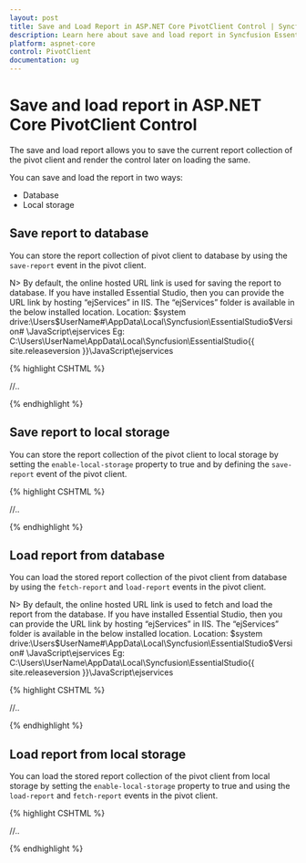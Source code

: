 ```yaml
---
layout: post
title: Save and Load Report in ASP.NET Core PivotClient Control | Syncfusion
description: Learn here about save and load report in Syncfusion Essential in ASP.NET Core PivotClient Control, and more.
platform: aspnet-core
control: PivotClient
documentation: ug
---
```


# Save and load report in ASP.NET Core PivotClient Control

The save and load report allows you to save the current report collection of the pivot client and render the control later on loading the same.

You can save and load the report in two ways:

* Database
* Local storage

## Save report to database

You can store the report collection of pivot client to database by using the `save-report` event in the pivot client.

N> By default, the online hosted URL link is used for saving the report to database. If you have installed Essential Studio, then you can provide the URL link by hosting “ejServices” in IIS. The “ejServices” folder is available in the below installed location.
Location:  $system drive:\Users\$UserName#\AppData\Local\Syncfusion\EssentialStudio\$Version# \JavaScript\ejservices
Eg: C:\Users\UserName\AppData\Local\Syncfusion\EssentialStudio\{{ site.releaseversion }}\JavaScript\ejservices

{% highlight CSHTML %}

<ej-pivot-client id="PivotClient1" save-report="saveReportSettings">
      //..
</ej-pivot-client>

<script>
    function saveReportSettings(args) {
        if(args.saveReportSettings)
            return args.saveReportSetting.url = "https://js.syncfusion.com/ejservices/api/PivotClient/Olap"; //You can provide the hosted URL link to save report in DB here.
    }
</script>

{% endhighlight %}

## Save report to local storage

You can store the report collection of the pivot client to local storage by setting the `enable-local-storage` property to true and by defining the `save-report` event of the pivot client.

{% highlight CSHTML %}

<ej-pivot-client id="PivotClient1" save-report="saveReportSettings" enable-local-storage="true">
      //..
</ej-pivot-client>

<script>
    function saveReportSettings(args) {
        var reportCollection = [];
        if ((localStorage.pivotClientRPTCollection != "" && !ej.isNullOrUndefined(localStorage.pivotClientRPTCollection))) {
            reportCollection = JSON.parse(localStorage.pivotClientRPTCollection);
        }
        if(args.saveReportSettings){
            reportCollection.push(({ reportName: args.saveReportSetting.reportName, reportCol: args.saveReportSetting.reportCollection }));
            localStorage.pivotClientRPTCollection = JSON.stringify(reportCollection);;
        }
    }
</script>

{% endhighlight %}

## Load report from database

You can load the stored report collection of the pivot client from database by using the `fetch-report`  and `load-report` events in the pivot client.

N> By default, the online hosted URL link is used to fetch and load the report from the database. If you have installed Essential Studio, then you can provide the URL link by hosting “ejServices” in IIS. The “ejServices” folder is available in the below installed location.
Location:  $system drive:\Users\$UserName#\AppData\Local\Syncfusion\EssentialStudio\$Version# \JavaScript\ejservices
Eg: C:\Users\UserName\AppData\Local\Syncfusion\EssentialStudio\{{ site.releaseversion }}\JavaScript\ejservices

{% highlight CSHTML %}

<ej-pivot-client id="PivotClient1" load-report="reportSettings" fetch-report="reportSettings">
//..
</ej-pivot-client>

<script>
    function reportSettings(args) {

        if (args.fetchReportSetting)
            return args.fetchReportSetting.url = "https://js.syncfusion.com/ejservices/api/PivotClient/Olap";//you can provide the hosted url link to fetch report from DB here

        else if (args.loadReportSetting)
            return args.loadReportSetting.url = "https://js.syncfusion.com/ejservices/api/PivotClient/Olap";//you can provide the hosted url link to load report from DB here
    }
</script>
{% endhighlight %}

## Load report from local storage

You can load the stored report collection of the pivot client from local storage by setting the `enable-local-storage` property to true and using the `load-report` and `fetch-report` events in the pivot client.

{% highlight CSHTML %}

<ej-pivot-client id="PivotClient1" load-report="reportSettings" fetch-report="reportSettings" enable-local-storage="true">
//..
</ej-pivot-client>

<script>
    function reportSettings(args) {
        var reportCollection = [];
        if ((localStorage.pivotClientRPTCollection != "" && !ej.isNullOrUndefined(localStorage.pivotClientRPTCollection))) {
            reportCollection = JSON.parse(localStorage.pivotClientRPTCollection);
        }
        if (args.fetchReportSetting)
            args.fetchReportSetting.reportList = $.map(reportCollection, function (item, index) { return item.reportName; }).join("__");
        else if (args.loadReportSetting)
            args.loadReportSetting.reportCollection = $.map(reportCollection, function (item, index) { if (item.reportName == args.loadReportSetting.selectedReport) return item.reportCol; });
    }
</script>
{% endhighlight %}